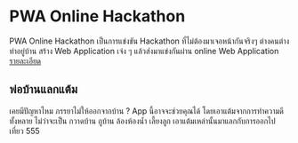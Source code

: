 # PWA Online Hackathon

PWA Online Hackathon เป็นการแข่งขัน Hackathon ที่ไม่ต้องมาเจอหน้ากันจริงๆ ต่างคนต่างทำอยู่บ้าน สร้าง Web Application เจ๋ง ๆ แล้วส่งมาแข่งกันผ่าน online Web Application
[รายละเอียด](https://pwa.online.hackathon.in.th/)


## พ่อบ้านแลกแต้ม

เคยมีปัญหาไหม ภรรยาไม่ให้ออกจากบ้าน ?
App นี้อาจจะช่วยคุณได้ โดยเอาแต้มจากการทำความดีทั้งหลาย ไม่ว่าจะเป็น กวาดบ้าน ถูบ้าน ล้องห้องน้ำ เลี้ยงลูก
เอาแต้มเหล่านั้นมาแลกกับการออกไปเที่ยว 555